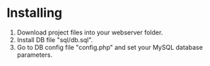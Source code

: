 # Installing
1) Download project files into your webserver folder.
2) Install DB file "sql/db.sql".
3) Go to DB config file "config.php" and set your MySQL database parameters.
